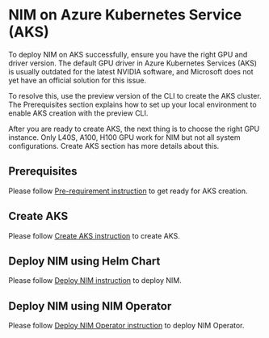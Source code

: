 # NIM on Azure Kubernetes Service (AKS)


To deploy NIM on AKS successfully, ensure you have the right GPU and driver version. The default GPU driver in Azure Kubernetes Services (AKS) is usually outdated for the latest NVIDIA software, and Microsoft does not yet have an official solution for this issue.

To resolve this, use the preview version of the CLI to create the AKS cluster. The Prerequisites section explains how to set up your local environment to enable AKS creation with the preview CLI.

After you are ready to create AKS, the next thing is to choose the right GPU instance.  Only L40S, A100, H100 GPU work for NIM but not all system configurations.  Create AKS section has more details about this.

## Prerequisites

Please follow [Pre-requirement instruction](./prerequisites/README.md) to get ready for AKS creation.

## Create AKS

Please follow [Create AKS instruction](./setup/README.md) to create AKS.

## Deploy NIM using Helm Chart

Please follow [Deploy NIM instruction](../../../helm/README.md) to deploy NIM.

## Deploy NIM using NIM Operator

Please follow [Deploy NIM Operator instruction](../nim-operator-setup.md) to deploy NIM Operator.
